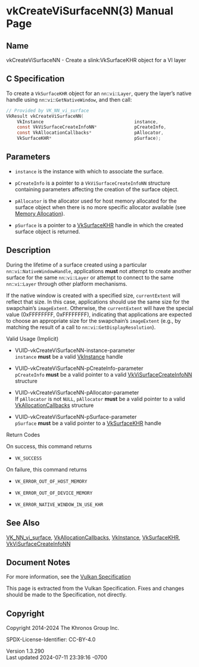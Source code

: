 # vkCreateViSurfaceNN(3) Manual Page

## Name

vkCreateViSurfaceNN - Create a slink:VkSurfaceKHR object for a VI layer



## <a href="#_c_specification" class="anchor"></a>C Specification

To create a `VkSurfaceKHR` object for an `nn`::`vi`::`Layer`, query the
layer’s native handle using `nn`::`vi`::`GetNativeWindow`, and then
call:

``` c
// Provided by VK_NN_vi_surface
VkResult vkCreateViSurfaceNN(
    VkInstance                                  instance,
    const VkViSurfaceCreateInfoNN*              pCreateInfo,
    const VkAllocationCallbacks*                pAllocator,
    VkSurfaceKHR*                               pSurface);
```

## <a href="#_parameters" class="anchor"></a>Parameters

- `instance` is the instance with which to associate the surface.

- `pCreateInfo` is a pointer to a `VkViSurfaceCreateInfoNN` structure
  containing parameters affecting the creation of the surface object.

- `pAllocator` is the allocator used for host memory allocated for the
  surface object when there is no more specific allocator available (see
  <a
  href="https://registry.khronos.org/vulkan/specs/1.3-extensions/html/vkspec.html#memory-allocation"
  target="_blank" rel="noopener">Memory Allocation</a>).

- `pSurface` is a pointer to a [VkSurfaceKHR](https://registry.khronos.org/vulkan/specs/1.3-extensions/man/html/VkSurfaceKHR.html) handle
  in which the created surface object is returned.

## <a href="#_description" class="anchor"></a>Description

During the lifetime of a surface created using a particular
`nn`::`vi`::`NativeWindowHandle`, applications **must** not attempt to
create another surface for the same `nn`::`vi`::`Layer` or attempt to
connect to the same `nn`::`vi`::`Layer` through other platform
mechanisms.

If the native window is created with a specified size, `currentExtent`
will reflect that size. In this case, applications should use the same
size for the swapchain’s `imageExtent`. Otherwise, the `currentExtent`
will have the special value (0xFFFFFFFF, 0xFFFFFFFF), indicating that
applications are expected to choose an appropriate size for the
swapchain’s `imageExtent` (e.g., by matching the result of a call to
`nn`::`vi`::`GetDisplayResolution`).

Valid Usage (Implicit)

- <a href="#VUID-vkCreateViSurfaceNN-instance-parameter"
  id="VUID-vkCreateViSurfaceNN-instance-parameter"></a>
  VUID-vkCreateViSurfaceNN-instance-parameter  
  `instance` **must** be a valid [VkInstance](https://registry.khronos.org/vulkan/specs/1.3-extensions/man/html/VkInstance.html) handle

- <a href="#VUID-vkCreateViSurfaceNN-pCreateInfo-parameter"
  id="VUID-vkCreateViSurfaceNN-pCreateInfo-parameter"></a>
  VUID-vkCreateViSurfaceNN-pCreateInfo-parameter  
  `pCreateInfo` **must** be a valid pointer to a valid
  [VkViSurfaceCreateInfoNN](https://registry.khronos.org/vulkan/specs/1.3-extensions/man/html/VkViSurfaceCreateInfoNN.html) structure

- <a href="#VUID-vkCreateViSurfaceNN-pAllocator-parameter"
  id="VUID-vkCreateViSurfaceNN-pAllocator-parameter"></a>
  VUID-vkCreateViSurfaceNN-pAllocator-parameter  
  If `pAllocator` is not `NULL`, `pAllocator` **must** be a valid
  pointer to a valid [VkAllocationCallbacks](https://registry.khronos.org/vulkan/specs/1.3-extensions/man/html/VkAllocationCallbacks.html)
  structure

- <a href="#VUID-vkCreateViSurfaceNN-pSurface-parameter"
  id="VUID-vkCreateViSurfaceNN-pSurface-parameter"></a>
  VUID-vkCreateViSurfaceNN-pSurface-parameter  
  `pSurface` **must** be a valid pointer to a
  [VkSurfaceKHR](https://registry.khronos.org/vulkan/specs/1.3-extensions/man/html/VkSurfaceKHR.html) handle

Return Codes

On success, this command returns  
- `VK_SUCCESS`

On failure, this command returns  
- `VK_ERROR_OUT_OF_HOST_MEMORY`

- `VK_ERROR_OUT_OF_DEVICE_MEMORY`

- `VK_ERROR_NATIVE_WINDOW_IN_USE_KHR`

## <a href="#_see_also" class="anchor"></a>See Also

[VK_NN_vi_surface](https://registry.khronos.org/vulkan/specs/1.3-extensions/man/html/VK_NN_vi_surface.html),
[VkAllocationCallbacks](https://registry.khronos.org/vulkan/specs/1.3-extensions/man/html/VkAllocationCallbacks.html),
[VkInstance](https://registry.khronos.org/vulkan/specs/1.3-extensions/man/html/VkInstance.html), [VkSurfaceKHR](https://registry.khronos.org/vulkan/specs/1.3-extensions/man/html/VkSurfaceKHR.html),
[VkViSurfaceCreateInfoNN](https://registry.khronos.org/vulkan/specs/1.3-extensions/man/html/VkViSurfaceCreateInfoNN.html)

## <a href="#_document_notes" class="anchor"></a>Document Notes

For more information, see the <a
href="https://registry.khronos.org/vulkan/specs/1.3-extensions/html/vkspec.html#vkCreateViSurfaceNN"
target="_blank" rel="noopener">Vulkan Specification</a>

This page is extracted from the Vulkan Specification. Fixes and changes
should be made to the Specification, not directly.

## <a href="#_copyright" class="anchor"></a>Copyright

Copyright 2014-2024 The Khronos Group Inc.

SPDX-License-Identifier: CC-BY-4.0

Version 1.3.290  
Last updated 2024-07-11 23:39:16 -0700
